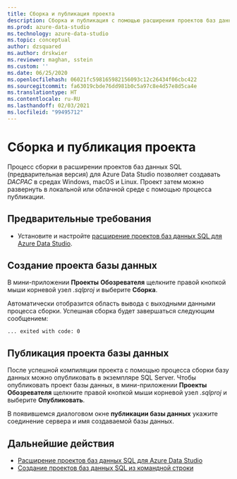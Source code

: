 ```yaml
---
title: Сборка и публикация проекта
description: Сборка и публикация с помощью расширения проектов баз данных SQL Server
ms.prod: azure-data-studio
ms.technology: azure-data-studio
ms.topic: conceptual
author: dzsquared
ms.author: drskwier
ms.reviewer: maghan, sstein
ms.custom: ''
ms.date: 06/25/2020
ms.openlocfilehash: 06021fc598165982156093c12c26434f06cbc422
ms.sourcegitcommit: fa63019cbde76dd981b0c5a97c8e4d57e8d5ca4e
ms.translationtype: HT
ms.contentlocale: ru-RU
ms.lasthandoff: 02/03/2021
ms.locfileid: "99495712"
---
```

# <a name="build-and-publish-a-project"></a>Сборка и публикация проекта

Процесс сборки в расширении проектов баз данных SQL (предварительная версия) для Azure Data Studio позволяет создавать *DACPAC* в средах Windows, macOS и Linux. Проект затем можно развернуть в локальной или облачной среде с помощью процесса публикации.

## <a name="prerequisites"></a>Предварительные требования

- Установите и настройте [расширение проектов баз данных SQL для Azure Data Studio](sql-database-project-extension.md).

## <a name="build-a-database-project"></a>Создание проекта базы данных

 В мини-приложении **Проекты** **Обозревателя** щелкните правой кнопкой мыши корневой узел *.sqlproj* и выберите **Сборка**.

 Автоматически отобразится область вывода с выходными данными процесса сборки.  Успешная сборка будет завершаться следующим сообщением: 

 ``` ... exited with code: 0 ```

## <a name="publish-a-database-project"></a>Публикация проекта базы данных

После успешной компиляции проекта с помощью процесса сборки базу данных можно опубликовать в экземпляре SQL Server. Чтобы опубликовать проект базы данных, в мини-приложении **Проекты** **Обозревателя** щелкните правой кнопкой мыши корневой узел *.sqlproj* и выберите **Опубликовать**.

В появившемся диалоговом окне **публикации базы данных** укажите соединение сервера и имя создаваемой базы данных.

## <a name="next-steps"></a>Дальнейшие действия

- [Расширение проектов баз данных SQL для Azure Data Studio](sql-database-project-extension.md)
- [Создание проектов баз данных SQL из командной строки](sql-database-project-extension-build-from-command-line.md)

